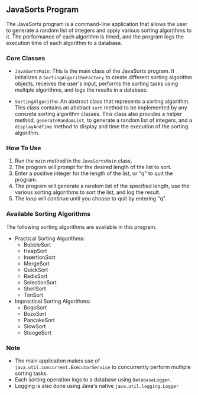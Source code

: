 ## JavaSorts Program

The JavaSorts program is a command-line application that allows the user to generate a random list of integers and apply
various sorting algorithms to it. The performance of each algorithm is timed, and the program logs the execution time of
each algorithm to a database.

### Core Classes

- `JavaSortsMain`: This is the main class of the JavaSorts program. It initializes a `SortingAlgorithmFactory` to create
  different sorting algorithm objects, receives the user's input, performs the sorting tasks using multiple algorithms,
  and logs the results in a database.

- `SortingAlgorithm`: An abstract class that represents a sorting algorithm. This class contains an abstract `sort`
  method to be implemented by any concrete sorting algorithm classes. This class also provides a helper
  method, `generateRandomList`, to generate a random list of integers, and a `displayAndTime` method to display and time
  the execution of the sorting algorithm.

### How To Use

1. Run the `main` method in the `JavaSortsMain` class.
2. The program will prompt for the desired length of the list to sort.
3. Enter a positive integer for the length of the list, or "q" to quit the program.
4. The program will generate a random list of the specified length, use the various sorting algorithms to sort the list,
   and log the result.
5. The loop will continue until you choose to quit by entering "q".

### Available Sorting Algorithms

The following sorting algorithms are available in this program.

- Practical Sorting Algorithms:
    - BubbleSort
    - HeapSort
    - InsertionSort
    - MergeSort
    - QuickSort
    - RadixSort
    - SelectionSort
    - ShellSort
    - TimSort
- Impractical Sorting Algorithms:
    - BogoSort
    - BozoSort
    - PancakeSort
    - SlowSort
    - StoogeSort

### Note

- The main application makes use of `java.util.concurrent.ExecutorService` to concurrently perform multiple sorting
  tasks.
- Each sorting operation logs to a database using `DatabaseLogger`.
- Logging is also done using Java's native `java.util.logging.Logger`